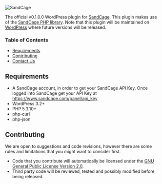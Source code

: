 ![SandCage](https://d18m5nnl28b2pp.cloudfront.net/p/a/img/header.png)

The official v0.1.0.0 WordPress plugin for [SandCage](https://www.sandcage.com/).
This plugin makes use of the [SandCage PHP library](https://github.com/sandcage/sandcage-api-php).
Note that this plugin will be maintained on [WordPress](https://wordpress.org/plugins/sandcage/) where future versions will be released.


### Table of Contents
* [Requirements](https://github.com/sandcage/sandcage-wordpress/blob/master/README.md#requirements)
* [Contributing](https://github.com/sandcage/sandcage-wordpress/blob/master/README.md#contribute)
* [Contact Us](https://www.sandcage.com/contact)


<a name="requirements" /></a>
## Requirements

* A SandCage account, in order to get your SandCage API Key. Once logged into SandCage get your API Key at https://www.sandcage.com/panel/api_key
* WordPress 3.2+
* PHP 5.3.10+
* php-curl
* php-json


<a name="contribute" /></a>
## Contributing

We are open to suggestions and code revisions, however there are some rules and limitations that you might want to consider first.

* Code that you contribute will automatically be licensed under the [GNU General Public License Version 2.0](https://github.com/sandcage/sandcage-wordpress/blob/master/LICENSE).
* Third party code will be reviewed, tested and possibly modified before being released.
